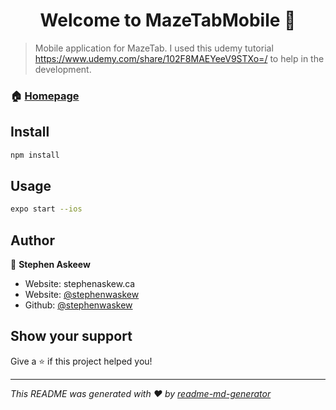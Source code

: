 <h1 align="center">Welcome to MazeTabMobile 👋</h1>
<p>
</p>

> Mobile application for MazeTab. I used this udemy tutorial https://www.udemy.com/share/102F8MAEYeeV9STXo=/ to help in the development.

### 🏠 [Homepage](mazetab.com)

## Install

```sh
npm install
```

## Usage

```sh
expo start --ios
```

## Author

👤 **Stephen Askeew**

* Website: stephenaskew.ca
* Website: [@stephenwaskew](https://stephenaskew.ca/)
* Github: [@stephenwaskew](https://github.com/stephenwaskew)

## Show your support

Give a ⭐️ if this project helped you!

***
_This README was generated with ❤️ by [readme-md-generator](https://github.com/kefranabg/readme-md-generator)_